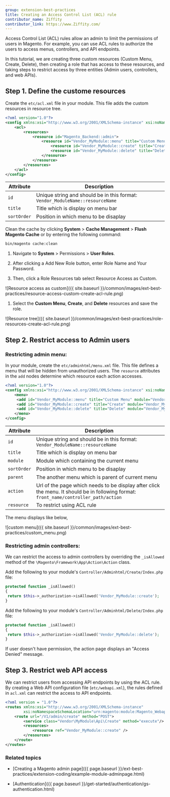 ```yaml
---
group: extension-best-practices
title: Creating an Access Control List (ACL) rule
contributor_name: Ziffity
contributor_link: https://www.Ziffity.com/
---
```


Access Control List (ACL) rules allow an admin to limit the permissions of users in Magento. For example, you can use ACL rules to authorize the users to access menus, controllers, and API endpoints.

In this tutorial, we are creating three custom resources (Custom Menu, Create, Delete), then creating a role that has access to these resources, and taking steps to restrict access by three entities (Admin users, controllers, and web APIs).

## Step 1. Define the custome resources

Create the `etc/acl.xml` file in your module. This file adds the custom resources in resource tree.

```xml
<?xml version="1.0"?>
<config xmlns:xsi="http://www.w3.org/2001/XMLSchema-instance" xsi:noNamespaceSchemaLocation="urn:magento:framework:Acl/etc/acl.xsd">
    <acl>
        <resources>
            <resource id="Magento_Backend::admin">
                <resource id="Vendor_MyModule::menu" title="Custom Menu" sortOrder="10" >
                    <resource id="Vendor_MyModule::create" title="Create" sortOrder="0" />
                    <resource id="Vendor_MyModule::delete" title="Delete" sortOrder="100" />
                </resource>
            </resource>
        </resources>
    </acl>
</config>
```

| Attribute | Description |
| --------- | ----------- |
| `id` | Unique string and should be in this format: `Vendor_ModuleName::resourceName` |
| `title` | Title which is display on menu bar|
| `sortOrder` | Position in which menu to be disaplay |

Clean the cache by clicking **System** > **Cache Management** > **Flush Magento Cache** or by entering the following command:

```bash
bin/magento cache:clean
```

1. Navigate to **System** > Permissions > **User Roles**.

1. After clicking a Add New Role button, enter Role Name and Your Password.

1. Then, click a Role Resources tab select Resource Access as Custom.

![Resource access as custom]({{ site.baseurl }}/common/images/ext-best-practices/resource-access-custom-create-acl-rule.png)

1. Select the **Custom Menu**, **Create**, and **Delete** resources and save the role.

![Resource tree]({{ site.baseurl }}/common/images/ext-best-practices/role-resources-create-acl-rule.png)

## Step 2. Restrict access to Admin users

### Restricting admin menu:

In your module, create the `etc/adminhtml/menu.xml` file. This file defines a menu that will be hidden from unauthorized users. The `resource` attributes in the `add` nodes determine which resource each action accesses.

```xml
<?xml version="1.0"?>
<config xmlns:xsi="http://www.w3.org/2001/XMLSchema-instance" xsi:noNamespaceSchemaLocation="urn:magento:module:Magento_Backend:etc/menu.xsd">
    <menu>
     <add id="Vendor_MyModule::menu" title="Custom Menu" module="Vendor_MyModule" sortOrder="10" resource="Vendor_MyModule::menu"/>
     <add id="Vendor_MyModule::create" title="Create" module="Vendor_MyModule" sortOrder="10" parent="Vendor_MyModule::menu" action="custommenu/create/index" resource="Vendor_MyModule::create"/>
     <add id="Vendor_MyModule::delete" title="Delete" module="Vendor_MyModule" sortOrder="20" parent="Vendor_MyModule::menu" action="custommenu/delete/index" resource="Vendor_MyModule::delete"/>
    </menu>
</config>
```

| Attribute | Description |
| --------- | ----------- |
| `id` | Unique string and should be in this format: `Vendor_ModuleName::resourceName` |
| `title` | Title which is display on menu bar|
| `module` | Module which containing the current menu |
| `sortOrder` | Position in which menu to be disaplay |
| `parent` | The another menu which is parent of current menu |
| `action` | Url of the page which needs to be display after click the menu. It should be in following format: `front_name/controller_path/action` |
| `resource` | To restrict using ACL rule |

The menu displays like below,

![custom menu]({{ site.baseurl }}/common/images/ext-best-practices/custom_menu.png)

### Restricting admin controllers:

We can restrict the access to admin controllers by overriding the `_isAllowed` method of the `\Magento\Framework\App\Action\Action` class.

Add the following to your module's `Controller/Adminhtml/Create/Index.php` file:

```php
protected function _isAllowed()
{
 return $this->_authorization->isAllowed('Vendor_MyModule::create');
}
```

Add the following to your module's `Controller/Adminhtml/Delete/Index.php` file:

```php
protected function _isAllowed()
{
 return $this->_authorization->isAllowed('Vendor_MyModule::delete');
}
```

If user doesn't have permission, the action page displays an "Access Denied" message.

## Step 3. Restrict web API access

We can restrict users from accessing API endpoints by using the ACL rule. By creating a Web API configuration file (`etc/webapi.xml`), the rules defined in `acl.xml` can restrict the access to API endpoints.

```xml
<?xml version = "1.0"?>
<routes xmlns:xsi="http://www.w3.org/2001/XMLSchema-instance"
        xsi:noNamespaceSchemaLocation="urn:magento:module:Magento_Webapi:etc/webapi.xsd">
    <route url="/V1/admin/create" method="POST">
        <service class="Vendor\MyModule\Api\Create" method="execute"/>
        <resources>
            <resource ref="Vendor_MyModule::create" />
        </resources>
    </route>
</routes>
```

### Related topics

*  [Creating a Magento admin page]({{ page.baseurl }}/ext-best-practices/extension-coding/example-module-adminpage.html)

*  [Authentication]({{ page.baseurl }}/get-started/authentication/gs-authentication.html)
